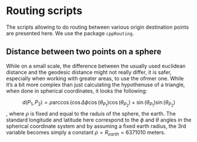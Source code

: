 Routing scripts
================

The scripts allowing to do routing between various origin destination
points are presented here. We use the package `cppRouting`.

## Distance between two points on a sphere

While on a small scale, the difference between the usually used
euclidean distance and the geodesic distance might not really differ, it
is safer, especially when working with greater areas, to use the ofrmer
one. While it’s a bit more complex than just calculating the hypothenuse
of a triangle, when done in spherical coordinates, it looks the
following:

$$d(P_1,P_2)=\rho\arccos(\cos\Delta\phi\cos(\theta_{P_1})\cos(\theta_{P_2})+\sin(\theta_{P_1})\sin(\theta_{P_2})$$,
where $\rho$ is fixed and equal to the raduis of the sphere, the
earth. The standard longitude and latitude here correspond to the
$\phi$ and $\theta$ angles in the spherical coordinate system and by
assuming a fixed earth radius, the 3rd variable becomes simply a
constant $\rho = R_{earth} = 6371010$ meters.

